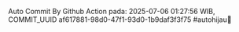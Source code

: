 Auto Commit By Github Action pada: 2025-07-06 01:27:56 WIB, COMMIT_UUID af617881-98d0-47f1-93d0-1b9daf3f3f75 #autohijau🗿

